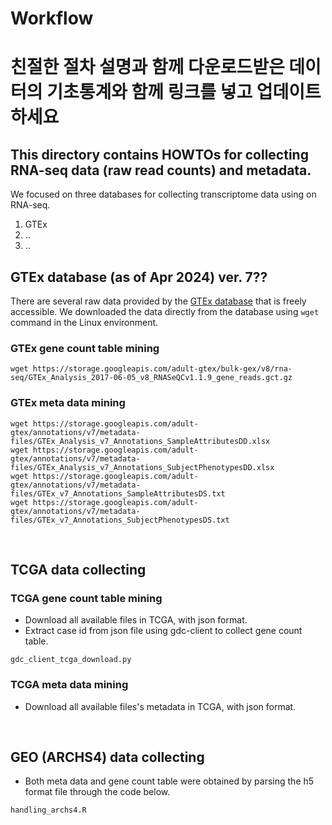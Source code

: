 # Workflow
# 친절한 절차 설명과 함께 다운로드받은 데이터의 기초통계와 함께 링크를 넣고 업데이트하세요

## This directory contains HOWTOs for collecting RNA-seq data (raw read counts) and metadata.
We focused on three databases for collecting transcriptome data using on RNA-seq.
1. GTEx
2. ..
3. ..
   
## GTEx database (as of Apr 2024) ver. 7??
There are several raw data provided by the [GTEx database]() that is freely accessible. We downloaded the data directly from the database using ```wget``` command in the Linux environment.

### GTEx gene count table mining

~~~
wget https://storage.googleapis.com/adult-gtex/bulk-gex/v8/rna-seq/GTEx_Analysis_2017-06-05_v8_RNASeQCv1.1.9_gene_reads.gct.gz
~~~

### GTEx meta data mining

~~~
wget https://storage.googleapis.com/adult-gtex/annotations/v7/metadata-files/GTEx_Analysis_v7_Annotations_SampleAttributesDD.xlsx
wget https://storage.googleapis.com/adult-gtex/annotations/v7/metadata-files/GTEx_Analysis_v7_Annotations_SubjectPhenotypesDD.xlsx
wget https://storage.googleapis.com/adult-gtex/annotations/v7/metadata-files/GTEx_v7_Annotations_SampleAttributesDS.txt
wget https://storage.googleapis.com/adult-gtex/annotations/v7/metadata-files/GTEx_v7_Annotations_SubjectPhenotypesDS.txt
~~~


<br/>

## TCGA data collecting
### TCGA gene count table mining
+ Download all available files in TCGA, with json format.
+ Extract case id from json file using gdc-client to collect gene count table.

~~~
gdc_client_tcga_download.py
~~~


### TCGA meta data mining
+ Download all available files's metadata in TCGA, with json format.

<br/>

## GEO (ARCHS4) data collecting
+ Both meta data and gene count table were obtained by parsing the h5 format file through the code below. 
~~~
handling_archs4.R
~~~
